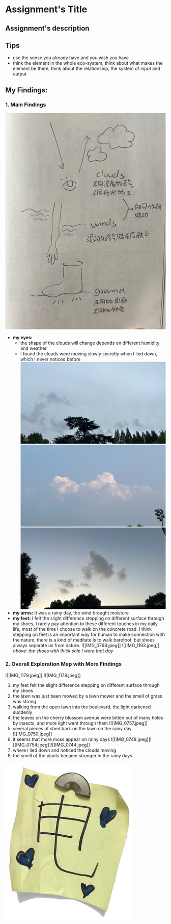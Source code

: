 # Assignment's Title

## Assignment's description

## Tips
- use the sense you already have and you wish you have
- think the element in the whole eco-system, think about what makes the element be there, think about the relationship, the system of input and output

## My Findings: 
### 1. Main Findings
![main findings](./images/IMG_1182.jpeg)
- **my eyes:** 
	- the shape of the clouds will change depends on different humidity and weather
	- I found the clouds were moving slowly secretly when I lied down, which I never noticed before
	![*the picture of clouds took on the exploration day*](./images/IMG_0747.jpeg)
	![*the picture of clouds took on other days*](./images/IMG_0579.jpeg)
	![*the picture of clouds took on other days*](./images/IMG_0242.jpeg)
- **my arms:** It was a rainy day, the wind brought moisture
- **my feet:**  I felt the slight difference stepping on different surface through my shoes, I rarely pay attention to these different touches in my daily life, most of the time I choose to walk on the concrete road. I think stepping on feet is an important way for human to make connection with the nature, there is a kind of meditate is to walk barefoot, but shoes always separate us from nature.
	![[IMG_0768.jpeg]]
	![[IMG_1183.jpeg]]
	*above: the shoes with thick sole I wore that day*
### 2. Overall Exploration Map with More Findings
![[IMG_1179.jpeg]]
![[IMG_1178.jpeg]]
1. my feet felt the slight difference stepping on different surface through my shoes 
2. the lawn was just been mowed by a lawn mower and the smell of grass was strong
3. walking from the open lawn into the boulevard, the light darkened suddenly
4. the leaves on the cherry blossom avenue were bitten out of many holes by insects, and more light went through them
	![[IMG_0757.jpeg]]
5.  several pieces of shed bark on the lawn on the rainy day   
	![[IMG_0750.jpeg]]
6.  it seems that more moss appear on rainy days
	![[IMG_0748.jpeg]]![[IMG_0754.jpeg]]![[IMG_0744.jpeg]]
7.  where I lied down and noticed the clouds moving
8. the smell of the plants became stronger in the rainy days

![picture description](./images/example.jpg)
